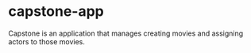 # capstone-app
Capstone is an application that manages creating movies and assigning actors to those movies.

